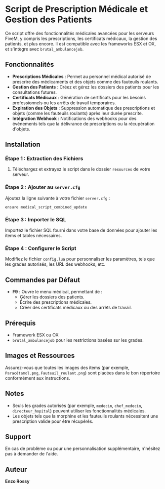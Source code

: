
# Script de Prescription Médicale et Gestion des Patients

Ce script offre des fonctionnalités médicales avancées pour les serveurs FiveM, y compris les prescriptions, les certificats médicaux, la gestion des patients, et plus encore. Il est compatible avec les frameworks ESX et OX, et s'intègre avec `brutal_ambulancejob`.

## Fonctionnalités

- **Prescriptions Médicales** : Permet au personnel médical autorisé de prescrire des médicaments et des objets comme des fauteuils roulants.
- **Gestion des Patients** : Créez et gérez les dossiers des patients pour les consultations futures.
- **Certificats Médicaux** : Génération de certificats pour les besoins professionnels ou les arrêts de travail temporaires.
- **Expiration des Objets** : Suppression automatique des prescriptions et objets (comme les fauteuils roulants) après leur durée prescrite.
- **Intégration Webhook** : Notifications des webhooks pour des événements tels que la délivrance de prescriptions ou la récupération d'objets.

## Installation

### Étape 1 : Extraction des Fichiers
1. Téléchargez et extrayez le script dans le dossier `resources` de votre serveur.

### Étape 2 : Ajouter au `server.cfg`
Ajoutez la ligne suivante à votre fichier `server.cfg` :
```plaintext
ensure medical_script_combined_update
```

### Étape 3 : Importer le SQL
Importez le fichier SQL fourni dans votre base de données pour ajouter les items et tables nécessaires.

### Étape 4 : Configurer le Script
Modifiez le fichier `config.lua` pour personnaliser les paramètres, tels que les grades autorisés, les URL des webhooks, etc.

## Commandes par Défaut

- **F9** : Ouvre le menu médical, permettant de :
  - Gérer les dossiers des patients.
  - Écrire des prescriptions médicales.
  - Créer des certificats médicaux ou des arrêts de travail.

## Prérequis

- Framework ESX ou OX
- `brutal_ambulancejob` pour les restrictions basées sur les grades.

## Images et Ressources

Assurez-vous que toutes les images des items (par exemple, `Paracétamol.png`, `Fauteuil_roulant.png`) sont placées dans le bon répertoire conformément aux instructions.

## Notes

- Seuls les grades autorisés (par exemple, `medecin`, `chef_medecin`, `directeur_hopital`) peuvent utiliser les fonctionnalités médicales.
- Les objets tels que la morphine et les fauteuils roulants nécessitent une prescription valide pour être récupérés.

## Support

En cas de problème ou pour une personnalisation supplémentaire, n'hésitez pas à demander de l'aide.

## Auteur

**Enzo Rossy**
